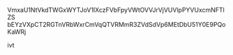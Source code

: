 VmxaU1NtVkdTWGxWYTJoV1lXczFVbFpyVWtOVVJrVjVUVlpPYVUxcmNFTlZS
bEYzVXpCT2RGTnVRbWxrCmVqQTVRMmR3ZVdSdVp6MEtDbU51Y0E9PQoKaWRj

ivt